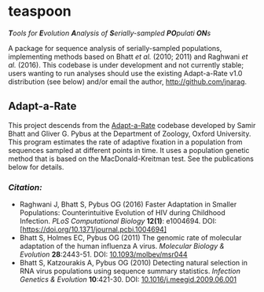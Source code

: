 # teaspoon
***T**ools for **E**volution **A**nalysis of **S**erially-sampled **PO**pulati **ON**s*

A package for sequence analysis of serially-sampled populations, implementing methods based on Bhatt *et al.* (2010; 2011) and Raghwani *et al.* (2016). This codebase is under development and not currently stable; users wanting to run analyses should use the existing Adapt-a-Rate v1.0 distribution (see below) and/or email the author, http://github.com/jnarag.

## Adapt-a-Rate

This project descends from the [Adapt-a-Rate](http://evolve.zoo.ox.ac.uk/Evolve/AdaptARate.html) codebase developed by Samir Bhatt and Gliver G. Pybus at the Department of Zoology, Oxford University.
This program estimates the rate of adaptive fixation in a population from sequences sampled at different points in time. It uses a population genetic method that is based on the MacDonald-Kreitman test. See the publications below for details.

### *Citation:*

- Raghwani J, Bhatt S, Pybus OG (2016) Faster Adaptation in Smaller Populations: Counterintuitive Evolution of HIV during Childhood Infection. *PLoS Computational Biology* **12(1)**: e1004694. DOI: [https://doi.org/10.1371/journal.pcbi.1004694]
- Bhatt S, Holmes EC, Pybus OG (2011) The genomic rate of molecular adaptation of the human influenza A virus. *Molecular Biology & Evolution* **28**:2443-51. DOI: [10.1093/molbev/msr044](http://dx.doi.org/10.1093/molbev/msr044)
- Bhatt S, Katzourakis A, Pybus OG (2010) Detecting natural selection in RNA virus populations using sequence summary statistics. *Infection Genetics & Evolution* **10**:421-30. DOI: [10.1016/j.meegid.2009.06.001](http://dx.doi.org/10.1016/j.meegid.2009.06.001)

